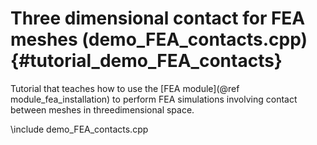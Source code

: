 Three dimensional contact for FEA meshes  (demo_FEA_contacts.cpp)     {#tutorial_demo_FEA_contacts}
================================================================


Tutorial that teaches how to use the 
[FEA module](@ref module_fea_installation)
to perform FEA simulations involving contact between meshes in threedimensional space.

\include demo_FEA_contacts.cpp